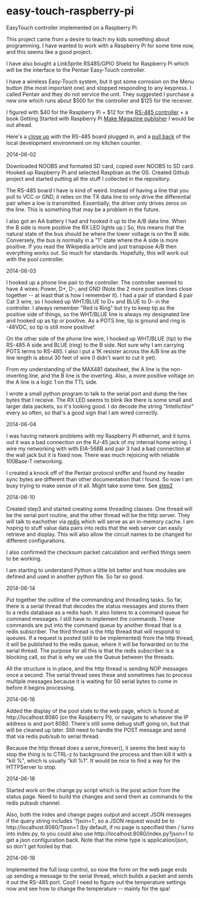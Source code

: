 easy-touch-raspberry-pi
=======================

EasyTouch controller implemented on a Raspberry Pi.

This project came from a desire to teach my kids something about programming.
I have wanted to work with a Raspberry Pi for some time now, and this seems
like a good project.

I have also bought a LinkSprite RS485/GPIO Shield for Raspberry Pi which
will be the interface to the Pentair Easy-Touch controller.

I have a wireless Easy-Touch system, but it got some corrosion on the Menu
button (the most important one) and stopped responding to any keypress. I
called Pentair and they do not service the unit. They suggested I purchase a
new one which runs about $500 for the controller and $125 for the receiver.

I figured with $40 for the Raspberry Pi + $12 for the
[RS-485 controller](https://www.sparkfun.com/products/12826) + a book Getting
Started with Raspberry Pi [Make Magazine publisher](http://www.amazon.com/Getting-Started-Raspberry-Pi-Make/dp/1449344216/ref=sr_1_1?ie=UTF8&qid=1401780695&sr=8-1&keywords=getting+started+with+raspberry+pi)
I would be out ahead.

Here's a [close up](images/pi-close.jpg) with the RS-485 board plugged in,
and a [pull back](images/pi-all.jpg) of the local development environment
on my kitchen counter.

2014-06-02

Downloaded NOOBS and formated SD card, copied over NOOBS to SD card. Hooked
up Raspberry Pi and selected Raspbian as the OS. Created Github project and
started putting all the stuff I collected in the repository.

The RS-485 board I have is kind of weird. Instead of having a line that you
pull to VCC or GND, it relies on the TX data line to only drive the
differential pair when a low is transmitted. Essentially, the driver only
drives zeros on the line. This is something that may be a problem in the
future.

I also got an AA battery I had and hooked it up to the A/B data line. When
the B side is more positive the RX LED lights up.) So, this means that
the natural state of the bus should be where the lower voltage is on the B
side. Conversely, the bus is normally in a "1" state where the A side is
more positive. If you read the Wikipedia article and just transpose
A/B then everything works out. So much for standards.
Hopefully, this will work out with the pool controller.

2014-06-03

I hooked up a phone line pair to the controller. The controller seemed to have
4 wires: Power, D+, D-, and GND (Note the 2 more positive lines close
together -- at least that is how I remember it).  I had a pair of standard
4 pair Cat 3 wire, so I hooked up WHT/BLUE to D+ and BLUE to D- in the
controller. I always remember "Red is Ring" but try to keep tip as the
positive side of things, so the WHT/BLUE line is always my designated line
and hooked up as tip or positive. As a POTS line, tip is ground and ring is
-48VDC, so tip is still more positive!

On the other side of the phone line wire, I hooked up 
WHT/BLUE (tip) to the RS-485 A side and BLUE (ring) to the
B side. Not sure why I am carrying POTS terms to RS-485. I also i
put a 1K resister across the A/B line as the line length is
about 30 feet of wire (I didn't want to cut it yet).

From my understanding of the MAX481 datasheet, the A line is the non-inverting
line, and the B line is the inverting. Also, a more positive voltage on
the A line is a logic 1 on the TTL side.

I wrote a small python program to talk to the serial port and dump the hex
bytes that I receive. The RX LED seems to blink like there is some small
and larger data packets, so it's looking good.  I do decode the string
"Intellichlor" every so often, so that's a good sign that I am wired
correctly.

2014-06-04

I was having network problems with my Raspberry Pi ethernet, and it turns
out it was a bad connection on the RJ-45 jack of my internal home wiring.
I wire my networking with with EIA-568B and pair 3 had a bad connection 
at the wall jack but it is fixed now. There was much rejoicing with
reliable 100Base-T networking.

I created a knock off of the Pentair protocol sniffer and found my header
sync bytes are different than other documentation that I found. So now
I am busy trying to make sense of it all. Might take some time. See
[step2](/src/step2/)

2014-06-10

Created step3 and started creating some threading classes. One thread
will be the serial port routine, and the other thread will be the http
server.  They will talk to eachother via [redis](http://redis.io) which
will serve as an in-memory cache. I am hoping to stuff value data pairs
into redis that the web server can easily retrieve and display. This will
also allow the circuit names to be changed for different configurations.

I also confirmed the checksum packet calculation and verified things seem
to be working.

I am starting to understand Python a little bit better and how modules
are defined and used in another python file. So far so good.

2014-06-14

Put together the outline of the commanding and threading tasks. So far,
there is a serial thread that decodes the status messages and stores
them to a redis database as a redis hash. It also listens to a command
queue for command messages. I still have to implement the commands.
These commands are put into the command queue by another thread that
is a redis subscriber. The third thread is the http thread that will
respond to queuies. If a request is posted (still to be implemented)
from the http thread, it will be published to the redis queue, where
it will be forwarded on to the serial thread.  The purpose for all this
is that the redis subscriber is a blocking call, so that is why we
use the Queue between the threads.

All the structure is in place, and the http thread is sending NOP messages
once a second. The serial thread sees these and sometimes has to process
multiple messages because it is waiting for 50 serial bytes to come in
before it begins processing.

2014-06-16

Added the display of the pool state to the web page, which is found
at http://localhost:8080 (on the Raspberry Pi), or navigate to whatever
the IP address is and port 8080. There's still some debug stuff going on,
but that will be cleaned up later. Still need to handle the POST message
and send that via redis pub/sub to serial thread.

Because the http thread does a serve_forever(), it seems the best way to
stop the thing is to CTRL-z to background the process and then kill it
with a "kill %<jobnumber>", which is usually "kill %1". It would be nice
to find a way for the HTTPServer to stop.

2014-06-18

Started work on the change.py script which is the post action from the
status page. Need to build the changes and send them as commands to the
redis pubsub channel.

Also, both the index and change pages output and accept JSON messages
if the query string includes '?json=1', so a JSON request would be to
http://localhost:8080/?json=1 (by default, if no page is specified then
/ turns into index.py, to you could also use
http://localhost:8080/index.py?json=1 to get a json configuration back.
Note that the mime type is application/json, so don't get fooled by that.

2014-06-19

Implemented the full loop control, so now the form on the web page ends up
sending a message to the serial thread, which builds a packet and sends
it out the RS-485 port. Cool! I need to figure out the temperature settings
now and see how to change the temperature -- mainly for the spa!

